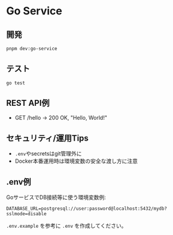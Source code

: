 # Go Service

## 開発

```sh
pnpm dev:go-service
```

## テスト

```sh
go test
```

## REST API例

- GET /hello → 200 OK, "Hello, World!"

## セキュリティ/運用Tips

- `.env`やsecretsはgit管理外に
- Docker本番運用時は環境変数の安全な渡し方に注意

## .env例

GoサービスでDB接続等に使う環境変数例:

```env
DATABASE_URL=postgresql://user:password@localhost:5432/mydb?sslmode=disable
```

`.env.example` を参考に `.env` を作成してください。
